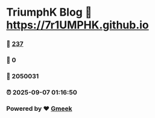 # TriumphK Blog :link: https://7r1UMPHK.github.io 
### :page_facing_up: [237](https://7r1UMPHK.github.io/tag.html) 
### :speech_balloon: 0 
### :hibiscus: 2050031 
### :alarm_clock: 2025-09-07 01:16:50 
### Powered by :heart: [Gmeek](https://github.com/Meekdai/Gmeek)
